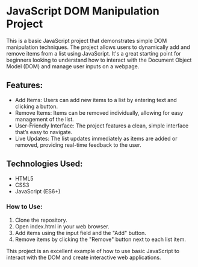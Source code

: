 # JavaScript DOM Manipulation Project
This is a basic JavaScript project that demonstrates simple DOM manipulation techniques. The project allows users to dynamically add and remove items from a list using JavaScript. It's a great starting point for beginners looking to understand how to interact with the Document Object Model (DOM) and manage user inputs on a webpage.

## Features:
* Add Items: Users can add new items to a list by entering text and clicking a button.
* Remove Items: Items can be removed individually, allowing for easy management of the list.
* User-Friendly Interface: The project features a clean, simple interface that’s easy to navigate.
* Live Updates: The list updates immediately as items are added or removed, providing real-time feedback to the user.
## Technologies Used:
* HTML5
* CSS3
* JavaScript (ES6+)
### How to Use:
1. Clone the repository.
2. Open index.html in your web browser.
3. Add items using the input field and the "Add" button.
4. Remove items by clicking the "Remove" button next to each list item.

This project is an excellent example of how to use basic JavaScript to interact with the DOM and create interactive web applications.